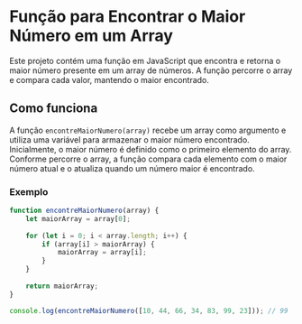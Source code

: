 # Função para Encontrar o Maior Número em um Array

Este projeto contém uma função em JavaScript que encontra e retorna o maior número presente em um array de números. A função percorre o array e compara cada valor, mantendo o maior encontrado.

## Como funciona

A função `encontreMaiorNumero(array)` recebe um array como argumento e utiliza uma variável para armazenar o maior número encontrado. Inicialmente, o maior número é definido como o primeiro elemento do array. Conforme percorre o array, a função compara cada elemento com o maior número atual e o atualiza quando um número maior é encontrado.

### Exemplo

```javascript
function encontreMaiorNumero(array) {
    let maiorArray = array[0];
  
    for (let i = 0; i < array.length; i++) {
        if (array[i] > maiorArray) {
            maiorArray = array[i];
        }
    }
  
    return maiorArray;
}

console.log(encontreMaiorNumero([10, 44, 66, 34, 83, 99, 23])); // 99
